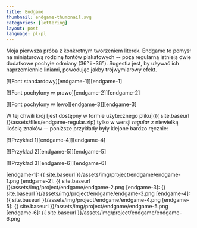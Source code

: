 ```yaml
---
title: Endgame
thumbnail: endgame-thumbnail.svg
categories: [lettering]
layout: post
language: pl-pl
---
```


Moja pierwsza próba z konkretnym tworzeniem literek. Endgame to pomysł na miniaturową rodzinę fontów plakatowych -- poza regularną istnieją dwie dodatkowe pochyłe odmiany (36° i -36°). Sugestia jest, by używać ich naprzemiennie liniami, powodując jakby trójwymiarowy efekt.

[![Font standardowy][endgame-1]][endgame-1]

[![Font pochylony w prawo][endgame-2]][endgame-2]

[![Font pochylony w lewo][endgame-3]][endgame-3]

W tej chwili krój [jest dostępny w formie użytecznego pliku]({{ site.baseurl }}/assets/files/endgame-regular.zip) tylko w wersji *regular* z niewielką ilością znaków -- poniższe przykłady były klejone bardzo ręcznie:

[![Przykład 1][endgame-4]][endgame-4]

[![Przykład 2][endgame-5]][endgame-5]

[![Przykład 3][endgame-6]][endgame-6]

[endgame-1]: {{ site.baseurl }}/assets/img/project/endgame/endgame-1.png
[endgame-2]: {{ site.baseurl }}/assets/img/project/endgame/endgame-2.png
[endgame-3]: {{ site.baseurl }}/assets/img/project/endgame/endgame-3.png
[endgame-4]: {{ site.baseurl }}/assets/img/project/endgame/endgame-4.png
[endgame-5]: {{ site.baseurl }}/assets/img/project/endgame/endgame-5.png
[endgame-6]: {{ site.baseurl }}/assets/img/project/endgame/endgame-6.png
